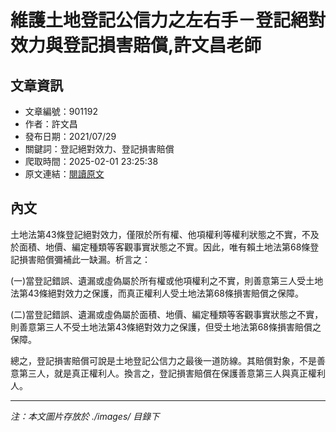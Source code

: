 # 維護土地登記公信力之左右手－登記絕對效力與登記損害賠償,許文昌老師

## 文章資訊
- 文章編號：901192
- 作者：許文昌
- 發布日期：2021/07/29
- 關鍵詞：登記絕對效力、登記損害賠償
- 爬取時間：2025-02-01 23:25:38
- 原文連結：[閱讀原文](https://real-estate.get.com.tw/Columns/detail.aspx?no=901192)

## 內文


土地法第43條登記絕對效力，僅限於所有權、他項權利等權利狀態之不實，不及於面積、地價、編定種類等客觀事實狀態之不實。因此，唯有賴土地法第68條登記損害賠償彌補此一缺漏。析言之：


(一)當登記錯誤、遺漏或虛偽屬於所有權或他項權利之不實，則善意第三人受土地法第43條絕對效力之保護，而真正權利人受土地法第68條損害賠償之保障。


(二)當登記錯誤、遺漏或虛偽屬於面積、地價、編定種類等客觀事實狀態之不實，則善意第三人不受土地法第43條絕對效力之保護，但受土地法第68條損害賠償之保障。


總之，登記損害賠償可說是土地登記公信力之最後一道防線。其賠償對象，不是善意第三人，就是真正權利人。換言之，登記損害賠償在保護善意第三人與真正權利人。

---
*注：本文圖片存放於 ./images/ 目錄下*
